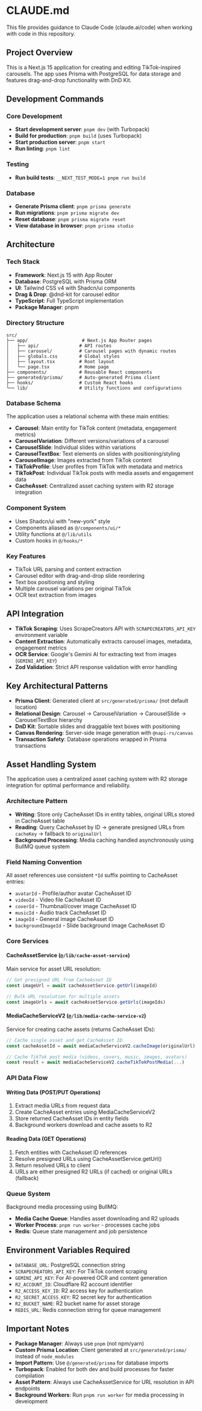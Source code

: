 # CLAUDE.md

This file provides guidance to Claude Code (claude.ai/code) when working with code in this repository.

## Project Overview

This is a Next.js 15 application for creating and editing TikTok-inspired carousels. The app uses Prisma with PostgreSQL for data storage and features drag-and-drop functionality with DnD Kit.

## Development Commands

### Core Development
- **Start development server**: `pnpm dev` (with Turbopack)
- **Build for production**: `pnpm build` (uses Turbopack)
- **Start production server**: `pnpm start`
- **Run linting**: `pnpm lint`

### Testing
- **Run build tests**: `__NEXT_TEST_MODE=1 pnpm run build`

### Database
- **Generate Prisma client**: `pnpm prisma generate`
- **Run migrations**: `pnpm prisma migrate dev`
- **Reset database**: `pnpm prisma migrate reset`
- **View database in browser**: `pnpm prisma studio`

## Architecture

### Tech Stack
- **Framework**: Next.js 15 with App Router
- **Database**: PostgreSQL with Prisma ORM
- **UI**: Tailwind CSS v4 with Shadcn/ui components
- **Drag & Drop**: @dnd-kit for carousel editor
- **TypeScript**: Full TypeScript implementation
- **Package Manager**: pnpm

### Directory Structure
```
src/
├── app/                    # Next.js App Router pages
│   ├── api/               # API routes
│   ├── carousel/          # Carousel pages with dynamic routes
│   ├── globals.css        # Global styles
│   ├── layout.tsx         # Root layout
│   └── page.tsx           # Home page
├── components/            # Reusable React components
├── generated/prisma/      # Auto-generated Prisma client
├── hooks/                 # Custom React hooks
└── lib/                   # Utility functions and configurations
```

### Database Schema
The application uses a relational schema with these main entities:
- **Carousel**: Main entity for TikTok content (metadata, engagement metrics)
- **CarouselVariation**: Different versions/variations of a carousel
- **CarouselSlide**: Individual slides within variations
- **CarouselTextBox**: Text elements on slides with positioning/styling
- **CarouselImage**: Images extracted from TikTok content
- **TikTokProfile**: User profiles from TikTok with metadata and metrics
- **TikTokPost**: Individual TikTok posts with media assets and engagement data
- **CacheAsset**: Centralized asset caching system with R2 storage integration

### Component System
- Uses Shadcn/ui with "new-york" style
- Components aliased as `@/components/ui/*`
- Utility functions at `@/lib/utils`
- Custom hooks in `@/hooks/*`

### Key Features
- TikTok URL parsing and content extraction
- Carousel editor with drag-and-drop slide reordering
- Text box positioning and styling
- Multiple carousel variations per original TikTok
- OCR text extraction from images

## API Integration
- **TikTok Scraping**: Uses ScrapeCreators API with `SCRAPECREATORS_API_KEY` environment variable
- **Content Extraction**: Automatically extracts carousel images, metadata, engagement metrics
- **OCR Service**: Google's Gemini AI for extracting text from images (`GEMINI_API_KEY`)
- **Zod Validation**: Strict API response validation with error handling

## Key Architectural Patterns
- **Prisma Client**: Generated client at `src/generated/prisma/` (not default location)
- **Relational Design**: Carousel → CarouselVariation → CarouselSlide → CarouselTextBox hierarchy
- **DnD Kit**: Sortable slides and draggable text boxes with positioning
- **Canvas Rendering**: Server-side image generation with `@napi-rs/canvas`
- **Transaction Safety**: Database operations wrapped in Prisma transactions

## Asset Handling System

The application uses a centralized asset caching system with R2 storage integration for optimal performance and reliability.

### Architecture Pattern
- **Writing**: Store only CacheAsset IDs in entity tables, original URLs stored in CacheAsset table
- **Reading**: Query CacheAsset by ID → generate presigned URLs from `cacheKey` → fallback to `originalUrl`
- **Background Processing**: Media caching handled asynchronously using BullMQ queue system

### Field Naming Convention
All asset references use consistent `*Id` suffix pointing to CacheAsset entries:
- `avatarId` - Profile/author avatar CacheAsset ID
- `videoId` - Video file CacheAsset ID
- `coverId` - Thumbnail/cover image CacheAsset ID
- `musicId` - Audio track CacheAsset ID
- `imageId` - General image CacheAsset ID
- `backgroundImageId` - Slide background image CacheAsset ID

### Core Services

#### CacheAssetService (`@/lib/cache-asset-service`)
Main service for asset URL resolution:
```typescript
// Get presigned URL from CacheAsset ID
const imageUrl = await cacheAssetService.getUrl(imageId)

// Bulk URL resolution for multiple assets
const imageUrls = await cacheAssetService.getUrls(imageIds)
```

#### MediaCacheServiceV2 (`@/lib/media-cache-service-v2`)
Service for creating cache assets (returns CacheAsset IDs):
```typescript
// Cache single asset and get CacheAsset ID
const cacheAssetId = await mediaCacheServiceV2.cacheImage(originalUrl)

// Cache TikTok post media (videos, covers, music, images, avatars)
const result = await mediaCacheServiceV2.cacheTikTokPostMedia(...)
```

### API Data Flow

#### Writing Data (POST/PUT Operations)
1. Extract media URLs from request data
2. Create CacheAsset entries using MediaCacheServiceV2
3. Store returned CacheAsset IDs in entity fields
4. Background workers download and cache assets to R2

#### Reading Data (GET Operations)
1. Fetch entities with CacheAsset ID references
2. Resolve presigned URLs using CacheAssetService.getUrl()
3. Return resolved URLs to client
4. URLs are either presigned R2 URLs (if cached) or original URLs (fallback)

### Queue System
Background media processing using BullMQ:
- **Media Cache Queue**: Handles asset downloading and R2 uploads
- **Worker Process**: `pnpm run worker` - processes cache jobs
- **Redis**: Queue state management and job persistence

## Environment Variables Required
- `DATABASE_URL`: PostgreSQL connection string
- `SCRAPECREATORS_API_KEY`: For TikTok content scraping
- `GEMINI_API_KEY`: For AI-powered OCR and content generation
- `R2_ACCOUNT_ID`: Cloudflare R2 account identifier
- `R2_ACCESS_KEY_ID`: R2 access key for authentication
- `R2_SECRET_ACCESS_KEY`: R2 secret key for authentication
- `R2_BUCKET_NAME`: R2 bucket name for asset storage
- `REDIS_URL`: Redis connection string for queue management

## Important Notes
- **Package Manager**: Always use `pnpm` (not npm/yarn)
- **Custom Prisma Location**: Client generated at `src/generated/prisma/` instead of `node_modules`
- **Import Pattern**: Use `@/generated/prisma` for database imports
- **Turbopack**: Enabled for both dev and build processes for faster compilation
- **Asset Pattern**: Always use CacheAssetService for URL resolution in API endpoints
- **Background Workers**: Run `pnpm run worker` for media processing in development